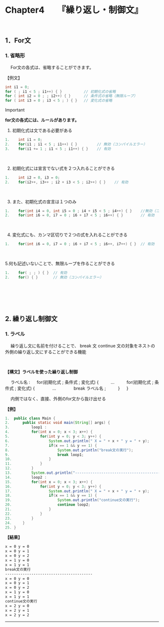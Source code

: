 # Chapter4　　『繰り返し・制御文』

<br>

## 1．For文

### 1. 省略形

&emsp; For文の各式は、省略することができます。

【例文】

```java
int i1 = 0;
for ( ; i1 < 5 ; i1++) { }          // 初期化式の省略
for ( int i2 = 0 ; ; i2++) { }      // 条件式の省略（無限ループ）
for ( int i3 = 0 ; i3 < 5 ; ) { }   // 変化式の省略
```

> [!Important]
>
> **for文の各式には、ルールがあります。**
>
> 1. 初期化式は文である必要がある
>
> ```java
> 1.    int i1 = 0;
> 2.    for(i1 ; i1 < 5 ; i1++) { }         // 無効（コンパイルエラー）
> 3.    for(i1 += 1 ; i1 < 5 ; i1++) { }    // 有効
> ```
>
> <br>
>
> 2. 初期化式には宣言でない式を２つ入れることができる
>
> ```java
> 1.    int i2 = 0, i3 = 0;
> 2.    for(i2++, i3++ ; i2 + i3 < 5 ; i2++) { }    // 有効
> ```
>
> <br>
>
> 3. また、初期化式の宣言は１つのみ
>
> ```java
> 1.    for(int i4 = 0, int i5 = 0 ; i4 + i5 < 5 ; i4++) { }    //無効（コンパイルエラー）
> 2.    for(int i6 = 0, i7 = 0 ; i6 + i7 < 5 ; i6++) { }        // 有効
> ```
>
> <br>
>
> 4. 変化式にも、カンマ区切りで２つの式を入れることができる
>
> ```java
> 1.    for(int i6 = 0, i7 = 0 ; i6 + i7 < 5 ; i6++, i7++) { }  // 有効
> ```
>
> <br>
>
> 5.何も記述いないことで、無限ループを作ることができる
>
> ```java
> 1.    for( ; ; ) { }  // 有効
> 2.    for() { }       // 無効（コンパイルエラー）
> ```

<br><br><br><br>

## 2. 繰り返し制御文

### 1. ラベル

&emsp; 繰り返し文に名前を付けることで、 break 文 continue 文の対象をネストの外側の繰り返し文にすることができる機能

<br>

**【構文】ラベルを使った繰り返し制御**

&emsp; ラベル名 :
&emsp; for(初期化式 ; 条件式 ; 変化式) {
&emsp; &emsp; …
&emsp; &emsp; for(初期化式 ; 条件式 ; 変化式) {
&emsp; &emsp; &emsp; …
&emsp; &emsp; &emsp; break ラベル名 ;
&emsp; &emsp; }
&emsp; }

&emsp; 内側ではなく、直接、外側のfor文から抜け出せる

**【例】**
```java
1.  public class Main {
2.      public static void main(String[] args) {
3.          loop1 : 
4.          for(int x = 0; x < 3; x++) {
5.              for(int y = 0; y < 3; y++) {
6.                  System.out.println(" X = " + x + " y = " + y);
7.                  if(x == 1 && y == 1) {
8.                      System.out.println("break文の実行");
9.                      break loop1;
10.                 }
11.             }
12.         }
13.         System.out.println("----------------------------------------");
14.         loop2 :
15.         for(int x = 0; x < 3; x++) {
16.             for(int y = 0; y < 3; y++) {
17.                 System.out.println(" X = " + x + " y = " + y);
18.                 if(x == 1 && y == 1) {
19.                     System.out.println("continue文の実行");
20.                     continue loop2;
21.                 }
22.             }
23.         }
24.     }
25. }
```

**【結果】**

```sh
x = 0 y = 0 
x = 0 y = 1 
x = 0 y = 2 
x = 1 y = 0 
x = 1 y = 1 
break文の実行
----------------------------------------
x = 0 y = 0 
x = 0 y = 1 
x = 0 y = 2 
x = 1 y = 0 
x = 1 y = 1 
continue文の実行
x = 2 y = 0
x = 2 y = 1
x = 2 y = 2
```

***